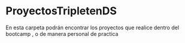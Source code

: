 # ProyectosTripletenDS
En esta carpeta podrán encontrar los proyectos que realice dentro del bootcamp , o de manera personal de practica
